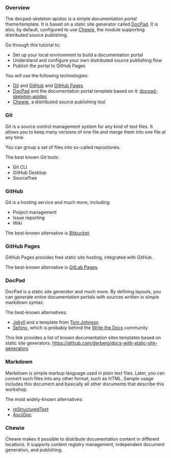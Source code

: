 ### Overview

The docpad-skeleton-apidoc is a simple documentation portal theme/template. It is based on a static site generator called [DocPad](https://docpad.org/). It is also, by default, configured to use [Chewie](https://github.com/YaaS/chewie), the module supporting distributed source publishing.

Go through this tutorial to:
- Set up your local environment to build a documentation portal
- Understand and configure your own distributed source publishing flow
- Publish the portal to GitHub Pages

You will use the following technologies:
- [Git](https://git-scm.com/) and [GitHub](https://github.com) and [GitHub Pages](https://pages.github.com/)
- [DocPad](https://docpad.org/) and the documentation portal template based on it: [docpad-skeleton-apidoc](https://github.com/YaaS/docpad-skeleton-apidocs)
- [Chewie](https://github.com/YaaS/chewie), a distributed source publishing tool

### Git

Git is a source control management system for any kind of text files. It allows you to keep many versions of one file and merge them into one file at any time.

You can group a set of files into so-called repositories.

The best known Git tools:
- Git CLI
- GitHub Desktop
- SourceTree

### GitHub

Git is a hosting service and much more, including:
- Project management
- Issue reporting
- Wiki

The best-known alternative is [Bitbucket](https://bitbucket.org).

### GitHub Pages

GitHub Pages provides free static site hosting, integrated with GitHub.

The best-known alternative is [GitLab Pages](https://pages.gitlab.io/).

### DocPad

DocPad is a static site generator and much more. By defining layouts, you can generate entire documentation portals with sources written in simple markdown syntax.

The best-known alternatives:
- [Jekyll](https://jekyllrb.com/) and a template from [Tom Johnson](https://github.com/tomjohnson1492/documentation-theme-jekyll)
- [Sphinx](http://www.sphinx-doc.org), which is probably behind the [Write the Docs](http://www.writethedocs.org/guide/) community

This link provides a list of known documentation sites templates based on static site generators: https://github.com/derberg/docs-with-static-site-generators

### Markdown

Markdown is simple markup language used in plain text files. Later, you can convert such files into any other format, such as HTML. Sample usage includes this document and basically all other documents that describe this workshop.

The most widely-known alternatives:
- [reStructuredText](http://docutils.sourceforge.net/rst.html)
- [AsciiDoc](http://www.methods.co.nz/asciidoc/)

### Chewie

Chewie makes it possible to distribute documentation content in different locations. It supports content registry management, independent document generation, and publishing.
